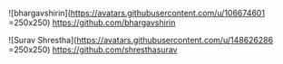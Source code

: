 
![bhargavshirin](https://avatars.githubusercontent.com/u/106674601 =250x250) 
https://github.com/bhargavshirin

![Surav Shrestha](https://avatars.githubusercontent.com/u/148626286 =250x250)
https://github.com/shresthasurav
